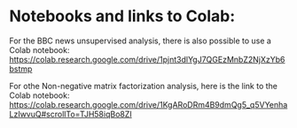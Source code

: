 # Notebooks and links to Colab:

For the BBC news unsupervised analysis, there is also possible to use a Colab notebook: https://colab.research.google.com/drive/1pjnt3dlYgJ7QGEzMnbZ2NjXzYb6bstmp

For othe Non-negative matrix factorization analysis, here is the link to the Colab notebook:
https://colab.research.google.com/drive/1KgARoDRm4B9dmQg5_q5VYenhaLzIwvuQ#scrollTo=TJH58iqBo8ZI
